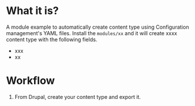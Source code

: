 # What it is?
A module example to automatically create content type using Configuration management's YAML files.
Install the `modules/xx` and it will create xxxx content type with the following fields.

- xxx
- xx

# Workflow

1. From Drupal, create your content type and export it.
